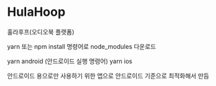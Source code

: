 # HulaHoop

훌라후프(오디오북 플랫폼)

yarn 또는 npm install 명령어로 node_modules 다운로드

yarn android (안드로이드 실행 명령어)
yarn ios

안드로이드 용으로만 사용하기 위한 앱으로 안드로이드 기준으로 최적화해서 만듬
